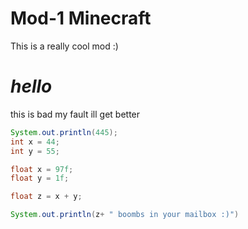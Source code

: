 # Mod-1 Minecraft

This is a really cool mod :)

# *hello*
this is bad my fault ill get better 
```java
System.out.println(445);
int x = 44;
int y = 55;

float x = 97f;
float y = 1f;

float z = x + y;

System.out.println(z+ " boombs in your mailbox :)")


```

